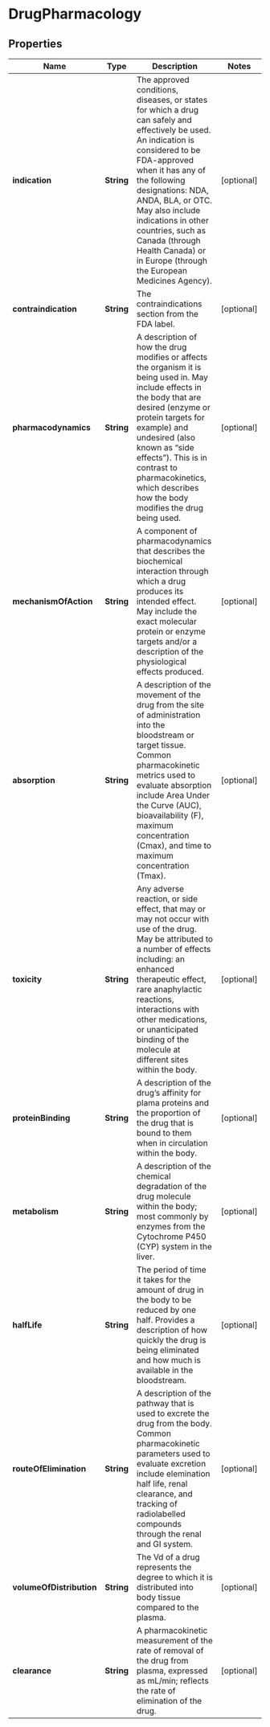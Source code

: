 # DrugPharmacology

## Properties
Name | Type | Description | Notes
------------ | ------------- | ------------- | -------------
**indication** | **String** | The approved conditions, diseases, or states for which a drug can safely and effectively be used. An indication is considered to be FDA-approved when it has any of the following designations: NDA, ANDA, BLA, or OTC. May also include indications in other countries, such as Canada (through Health Canada) or in Europe (through the European Medicines Agency). |  [optional]
**contraindication** | **String** | The contraindications section from the FDA label. |  [optional]
**pharmacodynamics** | **String** | A description of how the drug modifies or affects the organism it is being used in. May include effects in the body that are desired (enzyme or protein targets for example) and undesired (also known as “side effects”). This is in contrast to pharmacokinetics, which describes how the body modifies the drug being used. |  [optional]
**mechanismOfAction** | **String** | A component of pharmacodynamics that describes the biochemical interaction through which a drug produces its intended effect. May include the exact molecular protein or enzyme targets and/or a description of the physiological effects produced. |  [optional]
**absorption** | **String** | A description of the movement of the drug from the site of administration into the bloodstream or target tissue. Common pharmacokinetic metrics used to evaluate absorption include Area Under the Curve (AUC), bioavailability (F), maximum concentration (Cmax), and time to maximum concentration (Tmax). |  [optional]
**toxicity** | **String** | Any adverse reaction, or side effect, that may or may not occur with use of the drug. May be attributed to a number of effects including: an enhanced therapeutic effect, rare anaphylactic reactions, interactions with other medications, or unanticipated binding of the molecule at different sites within the body. |  [optional]
**proteinBinding** | **String** | A description of the drug’s affinity for plama proteins and the proportion of the drug that is bound to them when in circulation within the body. |  [optional]
**metabolism** | **String** | A description of the chemical degradation of the drug molecule within the body; most commonly by enzymes from the Cytochrome P450 (CYP) system in the liver. |  [optional]
**halfLife** | **String** | The period of time it takes for the amount of drug in the body to be reduced by one half. Provides a description of how quickly the drug is being eliminated and how much is available in the bloodstream. |  [optional]
**routeOfElimination** | **String** | A description of the pathway that is used to excrete the drug from the body. Common pharmacokinetic parameters used to evaluate excretion include elemination half life, renal clearance, and tracking of radiolabelled compounds through the renal and GI system. |  [optional]
**volumeOfDistribution** | **String** | The Vd of a drug represents the degree to which it is distributed into body tissue compared to the plasma. |  [optional]
**clearance** | **String** | A pharmacokinetic measurement of the rate of removal of the drug from plasma, expressed as mL/min; reflects the rate of elimination of the drug. |  [optional]
